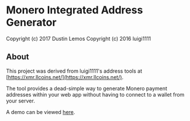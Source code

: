 # Monero Integrated Address Generator
Copyright (c) 2017 Dustin Lemos
Copyright (c) 2016 luigi1111

## About

This project was derived from luigi1111's address tools at [https://xmr.llcoins.net/](https://xmr.llcoins.net/).

The tool provides a dead-simple way to generate Monero payment addresses within your web app without having to connect to a wallet from your server.

A demo can be viewed [here](https://dustinlemos.com/integrated-address-demo/).
